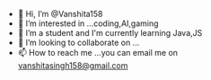 - 👋 Hi, I’m @Vanshita158
- 👀 I’m interested in ...coding,AI,gaming
- 🌱 I’m a student and I'm currently learning Java,JS
- 💞️ I’m looking to collaborate on ...
- 📫 How to reach me ...you can email me on vanshitasingh158@gmail.com

<!---
Vanshita158/Vanshita158 is a ✨ special ✨ repository because its `README.md` (this file) appears on your GitHub profile.
You can click the Preview link to take a look at your changes.
--->
